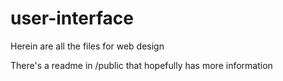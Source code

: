 # user-interface

Herein are all the files for web design

There's a readme in /public that hopefully has more information